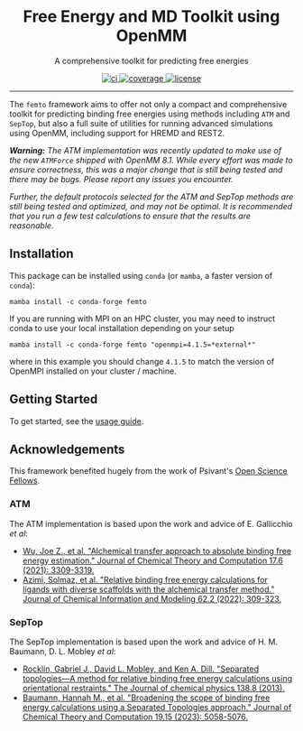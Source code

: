 <h1 align="center">Free Energy and MD Toolkit using OpenMM</h1>

<p align="center">A comprehensive toolkit for predicting free energies</p>

<p align="center">
  <a href="https://github.com/psivant/femto/actions?query=workflow%3Aci">
    <img alt="ci" src="https://github.com/Psivant/femto/actions/workflows/ci.yaml/badge.svg" />
  </a>
  <a href="https://codecov.io/gh/psivant/femto/branch/main">
    <img alt="coverage" src="https://codecov.io/gh/psivant/femto/branch/main/graph/badge.svg" />
  </a>
  <a href="https://opensource.org/licenses/MIT">
    <img alt="license" src="https://img.shields.io/badge/License-MIT-yellow.svg" />
  </a>
</p>

---

The `femto` framework aims to offer not only a compact and comprehensive toolkit for predicting binding free energies
using methods including `ATM` and `SepTop`, but also a full suite of utilities for running advanced simulations using
OpenMM, including support for HREMD and REST2.

_**Warning:** The ATM implementation was recently updated to make use of the new `ATMForce` shipped with OpenMM 8.1.
While every effort was made to ensure correctness, this was a major change that is still being tested and there may
be bugs. Please report any issues you encounter._

_Further, the default protocols selected for the ATM and SepTop methods are still being tested and optimized, and may
not be optimal. It is recommended that you run a few test calculations to ensure that the results are reasonable._

## Installation

This package can be installed using `conda` (or `mamba`, a faster version of `conda`):

```shell
mamba install -c conda-forge femto
```

If you are running with MPI on an HPC cluster, you may need to instruct conda to use your local installation
depending on your setup

```shell
mamba install -c conda-forge femto "openmpi=4.1.5=*external*"
```

where in this example you should change `4.1.5` to match the version of OpenMPI installed on your cluster / machine.

## Getting Started

To get started, see the [usage guide](https://psivant.github.io/femto/latest/guide-md).

## Acknowledgements

This framework benefited hugely from the work of Psivant's [Open Science Fellows](https://psivant.com/company/open-science-fellows/).

### ATM

The ATM implementation is based upon the work and advice of E. Gallicchio _et al_:

* [Wu, Joe Z., et al. "Alchemical transfer approach to absolute binding free energy estimation." Journal of Chemical Theory and Computation 17.6 (2021): 3309-3319.](https://pubs.acs.org/doi/10.1021/acs.jctc.1c00266)
* [Azimi, Solmaz, et al. "Relative binding free energy calculations for ligands with diverse scaffolds with the alchemical transfer method." Journal of Chemical Information and Modeling 62.2 (2022): 309-323.](https://pubs.acs.org/doi/full/10.1021/acs.jcim.1c01129)

### SepTop

The SepTop implementation is based upon the work and advice of H. M. Baumann, D. L. Mobley _et al_:

* [Rocklin, Gabriel J., David L. Mobley, and Ken A. Dill. "Separated topologies—A method for relative binding free energy calculations using orientational restraints." The Journal of chemical physics 138.8 (2013).](https://www.ncbi.nlm.nih.gov/pmc/articles/PMC3598757/)
* [Baumann, Hannah M., et al. "Broadening the scope of binding free energy calculations using a Separated Topologies approach." Journal of Chemical Theory and Computation 19.15 (2023): 5058-5076.](https://pubs.acs.org/doi/full/10.1021/acs.jctc.3c00282)
